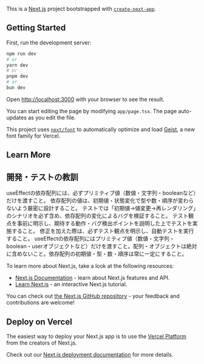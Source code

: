This is a [Next.js](https://nextjs.org) project bootstrapped with [`create-next-app`](https://nextjs.org/docs/app/api-reference/cli/create-next-app).

## Getting Started

First, run the development server:

```bash
npm run dev
# or
yarn dev
# or
pnpm dev
# or
bun dev
```

Open [http://localhost:3000](http://localhost:3000) with your browser to see the result.

You can start editing the page by modifying `app/page.tsx`. The page auto-updates as you edit the file.

This project uses [`next/font`](https://nextjs.org/docs/app/building-your-application/optimizing/fonts) to automatically optimize and load [Geist](https://vercel.com/font), a new font family for Vercel.

## Learn More

## 開発・テストの教訓

useEffectの依存配列には、必ずプリミティブ値（数値・文字列・booleanなど）だけを渡すこと。
依存配列の値は、初期値・状態変化で型や数・順序が変わらないよう厳密に設計すること。
テストでは「初期値→値変更→再レンダリング」のシナリオを必ず含め、依存配列の変化によるバグを検証すること。
テスト観点を事前に明示し、期待する動作・バグ検出ポイントを説明した上でテストを実施すること。
修正を加えた際は、必ずテスト観点を明示し、自動テストを実行すること。
useEffectの依存配列にはプリミティブ値（数値・文字列・boolean・userオブジェクトなど）だけを渡すこと。配列・オブジェクトは絶対に含めないこと。依存配列の初期値・型・数・順序は常に一定にすること。

To learn more about Next.js, take a look at the following resources:

- [Next.js Documentation](https://nextjs.org/docs) - learn about Next.js features and API.
- [Learn Next.js](https://nextjs.org/learn) - an interactive Next.js tutorial.

You can check out [the Next.js GitHub repository](https://github.com/vercel/next.js) - your feedback and contributions are welcome!

## Deploy on Vercel

The easiest way to deploy your Next.js app is to use the [Vercel Platform](https://vercel.com/new?utm_medium=default-template&filter=next.js&utm_source=create-next-app&utm_campaign=create-next-app-readme) from the creators of Next.js.

Check out our [Next.js deployment documentation](https://nextjs.org/docs/app/building-your-application/deploying) for more details.
